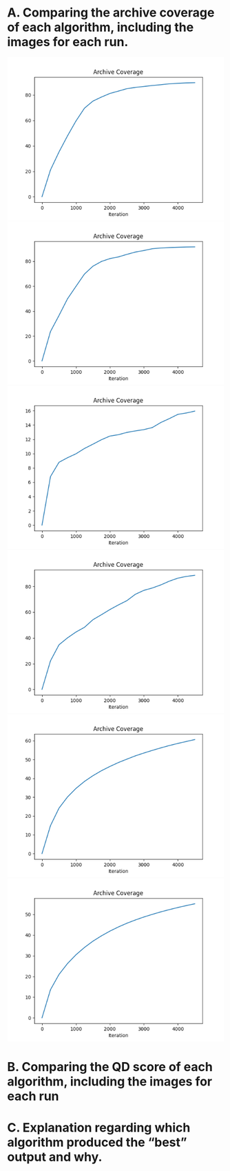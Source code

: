 
<h1><strong>A. Comparing the archive coverage of each algorithm, including the images for each run.</strong></h1>
<img src=cma_me_imp_n20_itrs4500/cma_me_imp_20_archive_coverage.png>

<img src=cma_me_mixed_n20_itrs4500/cma_me_mixed_20_archive_coverage.png>

<img src=cma_me_opt_n20_itrs4500/cma_me_opt_20_archive_coverage.png>

<img src=cma_me_rd_n20_itrs4500/cma_me_rd_20_archive_coverage.png>

<img src=line_map_elites_n20_itrs4500/line_map_elites_20_archive_coverage.png>

<img src=map_elites_n20_itrs4500/map_elites_20_archive_coverage.png>

<h1><strong>B. Comparing the QD score of each algorithm, including the images for each run</strong></h1>

<h1><strong>C. Explanation regarding which algorithm produced the “best” output and why.</strong></h1>
